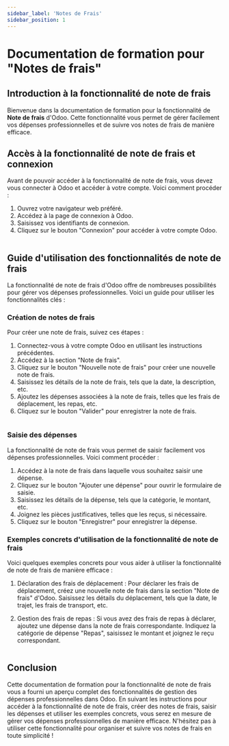 ```yaml
---
sidebar_label: 'Notes de Frais'
sidebar_position: 1
---
```


# Documentation de formation pour "Notes de frais"

## Introduction à la fonctionnalité de note de frais
Bienvenue dans la documentation de formation pour la fonctionnalité de **Note de frais** d'Odoo. Cette fonctionnalité vous permet de gérer facilement vos dépenses professionnelles et de suivre vos notes de frais de manière efficace.

## Accès à la fonctionnalité de note de frais et connexion
Avant de pouvoir accéder à la fonctionnalité de note de frais, vous devez vous connecter à Odoo et accéder à votre compte. Voici comment procéder :

1. Ouvrez votre navigateur web préféré.
2. Accédez à la page de connexion à Odoo.
3. Saisissez vos identifiants de connexion.
4. Cliquez sur le bouton "Connexion" pour accéder à votre compte Odoo.

<!--![Page de connexion Odoo](/images/odoo-page-connexion.png)-->
<div align="center">
    <img src="" alt="" />
</div>

## Guide d'utilisation des fonctionnalités de note de frais
La fonctionnalité de note de frais d'Odoo offre de nombreuses possibilités pour gérer vos dépenses professionnelles. Voici un guide pour utiliser les fonctionnalités clés :

### Création de notes de frais
Pour créer une note de frais, suivez ces étapes :

1. Connectez-vous à votre compte Odoo en utilisant les instructions précédentes.
2. Accédez à la section "Note de frais".
3. Cliquez sur le bouton "Nouvelle note de frais" pour créer une nouvelle note de frais.
4. Saisissez les détails de la note de frais, tels que la date, la description, etc.
5. Ajoutez les dépenses associées à la note de frais, telles que les frais de déplacement, les repas, etc.
6. Cliquez sur le bouton "Valider" pour enregistrer la note de frais.

<!--![Création de notes de frais Odoo](/images/odoo-creation-note-frais.png)-->
<div align="center">
    <img src="" alt="" />
</div>

### Saisie des dépenses
La fonctionnalité de note de frais vous permet de saisir facilement vos dépenses professionnelles. Voici comment procéder :

1. Accédez à la note de frais dans laquelle vous souhaitez saisir une dépense.
2. Cliquez sur le bouton "Ajouter une dépense" pour ouvrir le formulaire de saisie.
3. Saisissez les détails de la dépense, tels que la catégorie, le montant, etc.
4. Joignez les pièces justificatives, telles que les reçus, si nécessaire.
5. Cliquez sur le bouton "Enregistrer" pour enregistrer la dépense.

### Exemples concrets d'utilisation de la fonctionnalité de note de frais
Voici quelques exemples concrets pour vous aider à utiliser la fonctionnalité de note de frais de manière efficace :

1. Déclaration des frais de déplacement : Pour déclarer les frais de déplacement, créez une nouvelle note de frais dans la section "Note de frais" d'Odoo. Saisissez les détails du déplacement, tels que la date, le trajet, les frais de transport, etc.

2. Gestion des frais de repas : Si vous avez des frais de repas à déclarer, ajoutez une dépense dans la note de frais correspondante. Indiquez la catégorie de dépense "Repas", saisissez le montant et joignez le reçu correspondant.

<!--![Exemple d'utilisation de la fonctionnalité de note de frais](/images/odoo-exemples-note-frais.png)-->
<div align="center">
    <img src="" alt="" />
</div>

## Conclusion
Cette documentation de formation pour la fonctionnalité de note de frais vous a fourni un aperçu complet des fonctionnalités de gestion des dépenses professionnelles dans Odoo. En suivant les instructions pour accéder à la fonctionnalité de note de frais, créer des notes de frais, saisir les dépenses et utiliser les exemples concrets, vous serez en mesure de gérer vos dépenses professionnelles de manière efficace. N'hésitez pas à utiliser cette fonctionnalité pour organiser et suivre vos notes de frais en toute simplicité !
